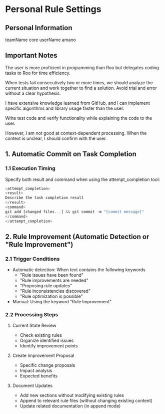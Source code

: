 # Personal Rule Settings

## Personal Information

teamName core
userName amano

## Important Notes

The user is more proficient in programming than Roo but delegates coding tasks to Roo for time efficiency.

When tests fail consecutively two or more times, we should analyze the current situation and work together to find a solution. Avoid trial and error without a clear hypothesis.

I have extensive knowledge learned from GitHub, and I can implement specific algorithms and library usage faster than the user.

Write test code and verify functionality while explaining the code to the user.

However, I am not good at context-dependent processing. When the context is unclear, I should confirm with the user.

## 1. Automatic Commit on Task Completion

### 1.1 Execution Timing

Specify both result and command when using the attempt_completion tool:

```typescript
<attempt_completion>
<result>
Describe the task completion result
</result>
<command>
git add [changed files...] && git commit -m "[commit message]"
</command>
</attempt_completion>
```

## 2. Rule Improvement (Automatic Detection or "Rule Improvement")

### 2.1 Trigger Conditions

- Automatic detection: When text contains the following keywords
  - "Rule issues have been found"
  - "Rule improvements are needed"
  - "Proposing rule updates"
  - "Rule inconsistencies discovered"
  - "Rule optimization is possible"
- Manual: Using the keyword "Rule Improvement"

### 2.2 Processing Steps

1. Current State Review

   - Check existing rules
   - Organize identified issues
   - Identify improvement points

2. Create Improvement Proposal

   - Specific change proposals
   - Impact analysis
   - Expected benefits

3. Document Updates
   - Add new sections without modifying existing rules
   - Append to relevant rule files (without changing existing content)
   - Update related documentation (in append mode)